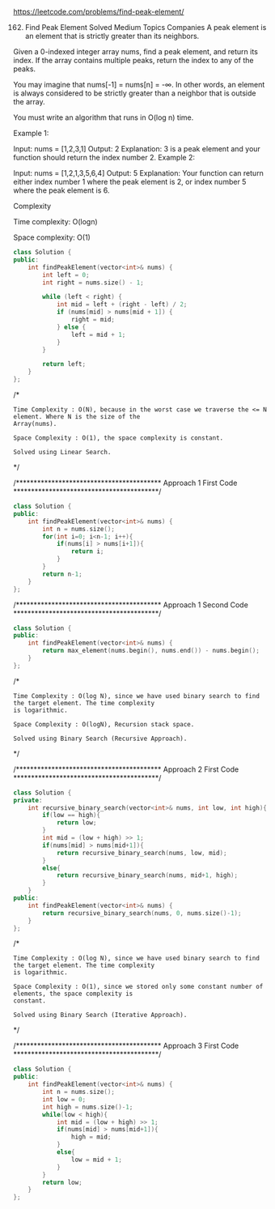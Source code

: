 https://leetcode.com/problems/find-peak-element/



162. Find Peak Element
Solved
Medium
Topics
Companies
A peak element is an element that is strictly greater than its neighbors.

Given a 0-indexed integer array nums, find a peak element, and return its index. If the array contains multiple peaks, return the index to any of the peaks.

You may imagine that nums[-1] = nums[n] = -∞. In other words, an element is always considered to be strictly greater than a neighbor that is outside the array.

You must write an algorithm that runs in O(log n) time.

 

Example 1:

Input: nums = [1,2,3,1]
Output: 2
Explanation: 3 is a peak element and your function should return the index number 2.
Example 2:

Input: nums = [1,2,1,3,5,6,4]
Output: 5
Explanation: Your function can return either index number 1 where the peak element is 2, or index number 5 where the peak element is 6.


Complexity

Time complexity: O(logn)

Space complexity: O(1)
```cpp
class Solution {
public:
    int findPeakElement(vector<int>& nums) {
        int left = 0;
        int right = nums.size() - 1;

        while (left < right) {
            int mid = left + (right - left) / 2;
            if (nums[mid] > nums[mid + 1]) {
                right = mid;
            } else {
                left = mid + 1;
            }
        }

        return left;        
    }
};
```

/*

    Time Complexity : O(N), because in the worst case we traverse the <= N element. Where N is the size of the
    Array(nums).
                    
    Space Complexity : O(1), the space complexity is constant.

    Solved using Linear Search.

*/


/***************************************** Approach 1 First Code *****************************************/
```cpp
class Solution {
public:
    int findPeakElement(vector<int>& nums) {
        int n = nums.size();
        for(int i=0; i<n-1; i++){
            if(nums[i] > nums[i+1]){
                return i;
            }
        }
        return n-1;
    }
};


```



/***************************************** Approach 1 Second Code *****************************************/
```cpp
class Solution {
public:
    int findPeakElement(vector<int>& nums) {
        return max_element(nums.begin(), nums.end()) - nums.begin();
    }
};


```



/*

    Time Complexity : O(log N), since we have used binary search to find the target element. The time complexity
    is logarithmic.

    Space Complexity : O(logN), Recursion stack space.

    Solved using Binary Search (Recursive Approach).

*/


/***************************************** Approach 2 First Code *****************************************/

```cpp
class Solution {
private: 
    int recursive_binary_search(vector<int>& nums, int low, int high){
        if(low == high){
            return low;
        }
        int mid = (low + high) >> 1;
        if(nums[mid] > nums[mid+1]){
            return recursive_binary_search(nums, low, mid);
        }
        else{
            return recursive_binary_search(nums, mid+1, high);
        }
    }
public:
    int findPeakElement(vector<int>& nums) {
        return recursive_binary_search(nums, 0, nums.size()-1);
    }
};

```




/*

    Time Complexity : O(log N), since we have used binary search to find the target element. The time complexity
    is logarithmic.

    Space Complexity : O(1), since we stored only some constant number of elements, the space complexity is
    constant.

    Solved using Binary Search (Iterative Approach).

*/


/***************************************** Approach 3 First Code *****************************************/
```cpp
class Solution {
public:
    int findPeakElement(vector<int>& nums) {
        int n = nums.size();
        int low = 0;
        int high = nums.size()-1;
        while(low < high){
            int mid = (low + high) >> 1;
            if(nums[mid] > nums[mid+1]){
                high = mid;
            }
            else{
                low = mid + 1;
            }
        }
        return low;
    }
};

```
